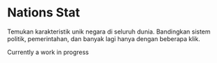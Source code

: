 # Nations Stat

Temukan karakteristik unik negara di seluruh dunia. Bandingkan sistem politik, pemerintahan, dan banyak lagi hanya dengan beberapa klik.

Currently a work in progress
